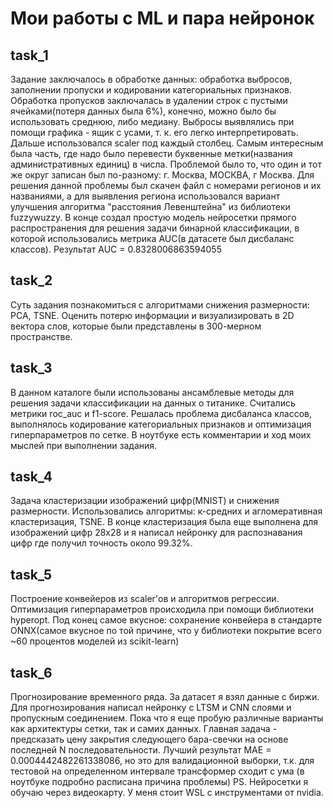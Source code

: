 # Мои работы с ML и пара нейронок
## task_1
Задание заключалось в обработке данных: обработка выбросов, заполнении пропуски и кодировании категориальных признаков.
Обработка пропусков заключалась в удалении строк с пустыми ячейками(потеря данных была 6%), конечно, можно было бы использовать среднюю, либо медиану. 
Выбросы выявлялись при помощи графика - ящик с усами, т. к. его легко интерпретировать. Дальше использовался scaler под каждый столбец.
Самым интересным была часть, где надо было перевести буквенные метки(названия административных единиц) в числа. Проблемой было то, что
один и тот же округ записан был по-разному: г. Москва, МОСКВА, г Москва. Для решения данной проблемы был скачен файл с номерами регионов и их названиями, а для выявления региона использовался вариант улучшения алгоритма "расстояния Левенштейна" из библиотеки fuzzywuzzy.
В конце создал простую модель нейросетки прямого распространения для решения задачи бинарной классификации, в которой использовались метрика AUC(в датасете был дисбаланс классов). Результат AUC = 0.8328006863594055
## task_2
Суть задания познакомиться с алгоритмами снижения размерности: PCA, TSNE. Оценить потерю информации и визуализировать в 2D вектора слов, которые были представлены в 300-мерном пространстве.
## task_3
В данном каталоге были использованы ансамблевые методы для решения задачи классификации на данных о титанике. Считались метрики roc_auc и f1-score. Решалась проблема дисбаланса классов, выполнялось кодирование категориальных признаков и оптимизация гиперпараметров по сетке. В ноутбуке есть комментарии и ход моих мыслей при выполнении задания.
## task_4
Задача кластеризации изображений цифр(MNIST) и снижения размерности. Использовались алгоритмы: к-средних и агломеративная кластеризация, TSNE. 
В конце кластеризация была еще выполнена для изображений цифр 28x28 и я написал нейронку для распознавания цифр где получил точность около 99.32%.
## task_5
Построение конвейеров из scaler'ов и алгоритмов регрессии. Оптимизация гиперпараметров происходила при помощи библиотеки hyperopt. Под конец самое вкусное: сохранение конвейера в стандарте ONNX(самое вкусное по той причине, что у библиотеки покрытие всего ~60 процентов моделей из scikit-learn)
## task_6
Прогнозирование временного ряда. За датасет я взял данные с биржи. Для прогнозирования написал нейронку с LTSM и CNN слоями и пропускным соединением. Пока что я еще пробую различные варианты как архитектуры сетки, так и самих данных. Главная задача - предсказать цену закрытия следующего бара-свечки на основе последней N последовательности. Лучший результат MAE = 0.0004442482261338086, но это для валидационной выборки, т.к. для тестовой на определенном интервале трансформер сходит с ума (в ноутбуке подробно расписана причина проблемы)
PS. 
Нейросетки я обучаю через видеокарту. У меня стоит WSL с инструментами от nvidia.
